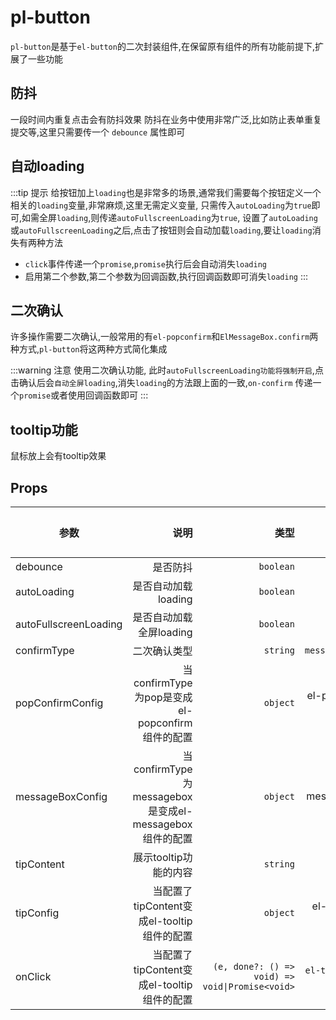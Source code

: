 # pl-button

`pl-button`是基于`el-button`的二次封装组件,在保留原有组件的所有功能前提下,扩展了一些功能

## 防抖

一段时间内重复点击会有防抖效果
防抖在业务中使用非常广泛,比如防止表单重复提交等,这里只需要传一个 `debounce` 属性即可







<demo-block>
<button-01></button-01>
<template v-slot:code>

<<< @/demos/button/button-01.vue

</template>

</demo-block> 

## 自动loading

:::tip 提示
给按钮加上`loading`也是非常多的场景,通常我们需要每个按钮定义一个相关的`loading`变量,非常麻烦,这里无需定义变量,
只需传入`autoLoading`为`true`即可,如需全屏`loading`,则传递`autoFullscreenLoading`为`true`,
设置了`autoLoading`或`autoFullscreenLoading`之后,点击了按钮则会自动加载`loading`,要让`loading`消失有两种方法

- `click`事件传递一个`promise`,`promise`执行后会自动消失`loading`
- 启用第二个参数,第二个参数为回调函数,执行回调函数即可消失`loading`
  :::

<demo-block>
<button-02></button-02>
<template v-slot:code>

<<< @/demos/button/button-02.vue

</template>


</demo-block> 

## 二次确认

许多操作需要二次确认,一般常用的有`el-popconfirm`和`ElMessageBox.confirm`两种方式,`pl-button`将这两种方式简化集成

:::warning 注意
使用二次确认功能,
此时`autoFullscreenLoading功能将强制开启`,点击确认后会`自动全屏loading`,消失`loading`的方法跟上面的一致,`on-confirm`
传递一个`promise`或者使用回调函数即可
:::

<demo-block>

<button-03></button-03>

<template v-slot:code>

<<< @/demos/button/button-03.vue

</template>


</demo-block> 

## tooltip功能

鼠标放上会有tooltip效果

<demo-block>

<button-04></button-04>

<template v-slot:code>

<<< @/demos/button/button-04.vue

</template>


</demo-block> 

## Props

| 参数                    |                                           说明 |                                                类型 |                值 | 默认值 |
|-----------------------|---------------------------------------------:|--------------------------------------------------:|-----------------:|----:|
| debounce              |                                         是否防抖 |                                         `boolean` |                - |   - |
| autoLoading           |                                是否自动加载loading |                                         `boolean` |                - |   - |
| autoFullscreenLoading |                              是否自动加载全屏loading |                                         `boolean` |                - |   - |
| confirmType           |                                       二次确认类型 |                                          `string` | `messagebox\pop` |   - |
| popConfirmConfig      |        当confirmType为pop是变成el-popconfirm组件的配置 |                                          `object` | el-popconfirm的属性 |   - |
| messageBoxConfig      | 当confirmType为messagebox是变成el-messagebox组件的配置 |                                          `object` | el-messagebox的属性 |   - |
| tipContent            |                               展示tooltip功能的内容 |                                          `string` |                - |   - |
| tipConfig             |              当配置了tipContent变成el-tooltip组件的配置 |                                          `object` |    el-tooltip的属性 |   - |
| onClick               |              当配置了tipContent变成el-tooltip组件的配置 | ` (e, done?: () => void) => void\|Promise<void> ` |  `el-tooltip`的属性 |   - |

<script setup>
import {ref} from 'vue';
import Button01 from '../demos/button/button-01.vue';
import Button02 from '../demos/button/button-02.vue';
import Button03 from '../demos/button/button-03.vue';
import Button04 from '../demos/button/button-04.vue';
import DemoBlock from '../components/DemoBlock.vue';
import Story from '../components/Story.vue';
import  {ElButton} from 'element-plus';
</script>
